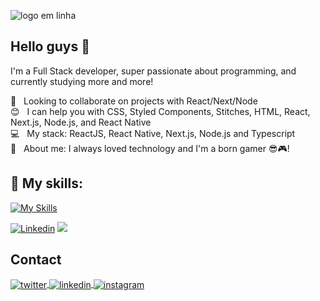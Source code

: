 ![logo em linha](https://github.com/oducoelho/oducoelho/assets/104034703/5f829b5d-20d5-4396-896c-4a14879b8e2c)

## Hello guys 👋
I'm a Full Stack developer, super passionate about programming, and currently studying more and more!

 :purple_heart: &nbsp; Looking to collaborate on projects with React/Next/Node
 <br/> :blush: &nbsp; I can help you with CSS, Styled Components, Stitches, HTML, React, Next.js, Node.js, and React Native
 <br/> :computer: &nbsp; My stack: ReactJS, React Native, Next.js, Node.js and Typescript
 <br/> 💬  &nbsp; About me: I always loved technology and I'm a born gamer 😎🎮!
  
  
## 🚀 My skills:

[![My Skills](https://skillicons.dev/icons?i=react,nextjs,tailwindcss,ts,html,css,js,sass,redux,nodejs,prisma)](https://skillicons.dev)
<div>

  <a target="_blanck"> [![Linkedin](https://img.shields.io/badge/-LinkedIn-1d1f21?style=for-the-badge&logo=linkedin&logoColor=white)](https://www.linkedin.com/in/eduardo-coelho-568226207/)</a>
  <img src="https://komarev.com/ghpvc/?username=oducoelho&style=for-the-badge&color=1d1f21"/>
  
</div>

## Contact
<p>
<a href="https://twitter.com/du_coelho2" target="_blank">
  <img align="center" src="https://img.shields.io/badge/-du_coelho2-05122A?style=flat&logo=twitter&color=1d1f21" alt="twitter"/>  
</a>
<a href="https://www.linkedin.com/in/eduardo-coelho-568226207/" target="_blank">
  <img align="center" src="https://img.shields.io/badge/-Eduardo Coelho-05122A?style=flat&logo=linkedin&color=1d1f21" alt="linkedin"/>
</a>
<a href="https://instagram.com/oducoelho" target="_blank">
 <img align="center" src="https://img.shields.io/badge/-oducoelho-05122A?style=flat&logo=instagram&color=1d1f21" alt="instagram"/>
</a>
</p>

